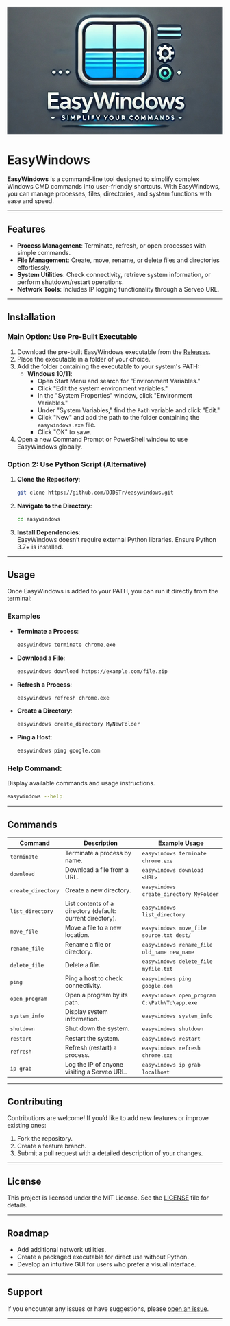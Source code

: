 ![EasyWindows Logo](Easywindows12.png)

# EasyWindows

**EasyWindows** is a command-line tool designed to simplify complex Windows CMD commands into user-friendly shortcuts. With EasyWindows, you can manage processes, files, directories, and system functions with ease and speed.

---

## Features  

- **Process Management**: Terminate, refresh, or open processes with simple commands.  
- **File Management**: Create, move, rename, or delete files and directories effortlessly.  
- **System Utilities**: Check connectivity, retrieve system information, or perform shutdown/restart operations.  
- **Network Tools**: Includes IP logging functionality through a Serveo URL.  

---

## Installation  

### Main Option: Use Pre-Built Executable  
1. Download the pre-built EasyWindows executable from the [Releases](https://github.com/yourusername/easywindows/releases).  
2. Place the executable in a folder of your choice.  
3. Add the folder containing the executable to your system's PATH:  
   - **Windows 10/11**:  
     - Open Start Menu and search for "Environment Variables."  
     - Click "Edit the system environment variables."  
     - In the "System Properties" window, click "Environment Variables."  
     - Under "System Variables," find the `Path` variable and click "Edit."  
     - Click "New" and add the path to the folder containing the `easywindows.exe` file.  
     - Click "OK" to save.  
4. Open a new Command Prompt or PowerShell window to use EasyWindows globally.  

### Option 2: Use Python Script (Alternative)  
1. **Clone the Repository**:  
   ```bash
   git clone https://github.com/DJDSTr/easywindows.git
   ```  

2. **Navigate to the Directory**:  
   ```bash
   cd easywindows
   ```  

3. **Install Dependencies**:  
   EasyWindows doesn’t require external Python libraries. Ensure Python 3.7+ is installed.  

---

## Usage  

Once EasyWindows is added to your PATH, you can run it directly from the terminal:  

### Examples  

- **Terminate a Process**:  
  ```bash
  easywindows terminate chrome.exe
  ```  

- **Download a File**:  
  ```bash
  easywindows download https://example.com/file.zip
  ```  

- **Refresh a Process**:  
  ```bash
  easywindows refresh chrome.exe
  ```  

- **Create a Directory**:  
  ```bash
  easywindows create_directory MyNewFolder
  ```  

- **Ping a Host**:  
  ```bash
  easywindows ping google.com
  ```  

### Help Command:  

Display available commands and usage instructions.  
```bash
easywindows --help
```  

---

## Commands  

| Command              | Description                                               | Example Usage                                     |  
|----------------------|-----------------------------------------------------------|-------------------------------------------------|  
| `terminate`          | Terminate a process by name.                              | `easywindows terminate chrome.exe`             |  
| `download`           | Download a file from a URL.                               | `easywindows download <URL>`                   |  
| `create_directory`   | Create a new directory.                                   | `easywindows create_directory MyFolder`        |  
| `list_directory`     | List contents of a directory (default: current directory).| `easywindows list_directory`                   |  
| `move_file`          | Move a file to a new location.                            | `easywindows move_file source.txt dest/`       |  
| `rename_file`        | Rename a file or directory.                               | `easywindows rename_file old_name new_name`    |  
| `delete_file`        | Delete a file.                                            | `easywindows delete_file myfile.txt`           |  
| `ping`               | Ping a host to check connectivity.                       | `easywindows ping google.com`                  |  
| `open_program`       | Open a program by its path.                               | `easywindows open_program C:\Path\To\app.exe`  |  
| `system_info`        | Display system information.                               | `easywindows system_info`                      |  
| `shutdown`           | Shut down the system.                                     | `easywindows shutdown`                         |  
| `restart`            | Restart the system.                                       | `easywindows restart`                          |  
| `refresh`            | Refresh (restart) a process.                             | `easywindows refresh chrome.exe`               |  
| `ip grab`            | Log the IP of anyone visiting a Serveo URL.              | `easywindows ip grab localhost`               |  

---

## Contributing  

Contributions are welcome! If you’d like to add new features or improve existing ones:  
1. Fork the repository.  
2. Create a feature branch.  
3. Submit a pull request with a detailed description of your changes.  

---

## License  

This project is licensed under the MIT License. See the [LICENSE](LICENSE) file for details.  

---

## Roadmap  

- Add additional network utilities.  
- Create a packaged executable for direct use without Python.  
- Develop an intuitive GUI for users who prefer a visual interface.  

---

## Support  

If you encounter any issues or have suggestions, please [open an issue](https://github.com/yourusername/easywindows/issues).  

---
